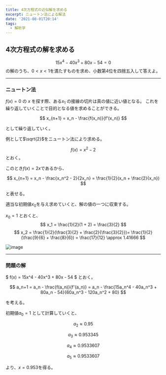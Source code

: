 ```yaml
---
title: 4次方程式の近似解を求める
excerpt: ニュートン法による解法
date: '2021-08-01T20:14'
tags:
  - 解析学
---
```


## 4次方程式の解を求める

$$
15x^4 - 40x^3 + 80x - 54 = 0
$$
の解のうち、$0 < x < 1$を満たすものを求め、小数第4位を四捨五入して答えよ。

<hr>

### ニュートン法

$f(x) = 0$ の $x$ を探す際、ある$x_1$ の接線の切片は真の値に近い値となる。
これを繰り返していくことで目的となる値を求めることができる。

$$
x_{n+1} = x_n - \frac{f(x_n)}{f'(x_n)}
$$

として繰り返していく。

例として$\sqrt{2}$をニュートン法により求める。


$$
f(x) = x^2 - 2
$$
とおく。

このとき$f(x) = 2x$であるから、

$$
x_{n+1} = x_n - \frac{x_n^2 - 2}{2x_n} = \frac{1}{2}(x_n + \frac{2}{x_n})
$$

と表せる。

適当な初期値$x_0$を与え求めていくと、解の値の一つに収束する。

$x_0 = 1$ とおくと、
$$
x_1 = \frac{1}{2}(1 + 2) = \frac{3}{2}
$$
$$
x_2 = \frac{1}{2}(\frac{3}{2} + \frac{2}{\frac{3}{2}})= \frac{1}{2}(\frac{9}{6} + \frac{8}{6})  = \frac{17}{12}  \approx 1.41666
$$

![image](https://res.cloudinary.com/ddaz9etkx/image/upload/v1627818472/math/Untitled_Draft_-3_3_uttp4z.jpg)

<hr>

### 問題の解
$
f(x) = 15x^4 - 40x^3 + 80x - 54 
$ とおく。

$$
a_n+1 = a_n - \frac{f(a_n)}{f'(a_n)} = a_n - \frac{15a_n^4 - 40a_n^3 + 80a_n - 54}{60a_n^3 - 120a_n^2 + 80}
$$

を考える。

初期値$a_0 = 1$ として計算していくと、

$$
a_2 \approx 0.95
$$

$$
a_3 \approx 0.953345
$$

$$
a_4 \approx 0.9533607
$$

$$
a_5 \approx 0.9533607
$$

より、$x = 0.953$を得る。
